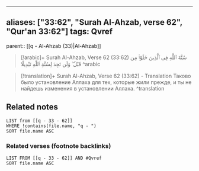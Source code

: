 
---
aliases: ["33:62", "Surah Al-Ahzab, verse 62", "Qur'an 33:62"]
tags: Qvref
---

parent:: [[q - Al-Ahzab (33)|Al-Ahzab]]

> [!arabic]+ Surah Al-Ahzab, Verse 62 (33:62)
> <span class="quran-arabic">سُنَّةَ ٱللَّهِ فِى ٱلَّذِينَ خَلَوْا۟ مِن قَبْلُ ۖ وَلَن تَجِدَ لِسُنَّةِ ٱللَّهِ تَبْدِيلًا</span>
^arabic

> [!translation]+ Surah Al-Ahzab, Verse 62 (33:62) - Translation
> Таково было установление Аллаха для тех, которые жили прежде, и ты не найдешь изменения в установлении Аллаха.
^translation



## Related notes
```dataview
LIST from [[q - 33 - 62]]
WHERE !contains(file.name, "q - ")
SORT file.name ASC
```

### Related verses (footnote backlinks)
```dataview
LIST FROM [[q - 33 - 62]] AND #Qvref
SORT file.name ASC
```

